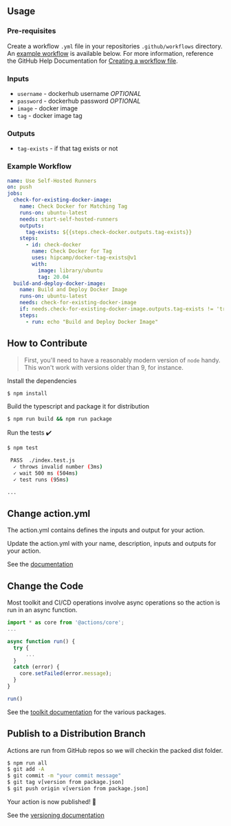 ## Usage

### Pre-requisites
Create a workflow `.yml` file in your repositories `.github/workflows` directory. An [example workflow](#example-workflow) is available below. For more information, reference the GitHub Help Documentation for [Creating a workflow file](https://help.github.com/en/articles/configuring-a-workflow#creating-a-workflow-file).

### Inputs

* `username` - dockerhub username *OPTIONAL*
* `password` - dockerhub password *OPTIONAL*
* `image` - docker image
* `tag` - docker image tag

### Outputs

* `tag-exists` - if that tag exists or not

### Example Workflow

```yaml
name: Use Self-Hosted Runners
on: push
jobs:
  check-for-existing-docker-image:
    name: Check Docker for Matching Tag
    runs-on: ubuntu-latest
    needs: start-self-hosted-runners
    outputs:
      tag-exists: ${{steps.check-docker.outputs.tag-exists}}
    steps:
      - id: check-docker
        name: Check Docker for Tag
        uses: hipcamp/docker-tag-exists@v1
        with:
          image: library/ubuntu
          tag: 20.04
  build-and-deploy-docker-image:
    name: Build and Deploy Docker Image
    runs-on: ubuntu-latest
    needs: check-for-existing-docker-image
    if: needs.check-for-existing-docker-image.outputs.tag-exists != 'true'
    steps:
      - run: echo "Build and Deploy Docker Image"
```

## How to Contribute

> First, you'll need to have a reasonably modern version of `node` handy. This won't work with versions older than 9, for instance.

Install the dependencies  
```bash
$ npm install
```

Build the typescript and package it for distribution
```bash
$ npm run build && npm run package
```

Run the tests :heavy_check_mark:  
```bash
$ npm test

 PASS  ./index.test.js
  ✓ throws invalid number (3ms)
  ✓ wait 500 ms (504ms)
  ✓ test runs (95ms)

...
```

## Change action.yml

The action.yml contains defines the inputs and output for your action.

Update the action.yml with your name, description, inputs and outputs for your action.

See the [documentation](https://help.github.com/en/articles/metadata-syntax-for-github-actions)

## Change the Code

Most toolkit and CI/CD operations involve async operations so the action is run in an async function.

```javascript
import * as core from '@actions/core';
...

async function run() {
  try { 
      ...
  } 
  catch (error) {
    core.setFailed(error.message);
  }
}

run()
```

See the [toolkit documentation](https://github.com/actions/toolkit/blob/master/README.md#packages) for the various packages.

## Publish to a Distribution Branch

Actions are run from GitHub repos so we will checkin the packed dist folder. 

```bash
$ npm run all
$ git add -A
$ git commit -m "your commit message"
$ git tag v[version from package.json]
$ git push origin v[version from package.json]
```

Your action is now published! :rocket: 

See the [versioning documentation](https://github.com/actions/toolkit/blob/master/docs/action-versioning.md)
